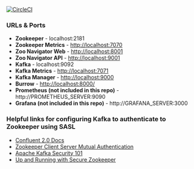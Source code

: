 [![CircleCI](https://circleci.com/gh/tkeech1/kafka-sasl.svg?style=svg)](https://circleci.com/gh/tkeech1/kafka-sasl)

### URLs & Ports

* **Zookeeper** - localhost:2181
* **Zookeeper Metrics** - [http://localhost:7070](http://localhost:7070)
* **Zoo Navigator Web** - [http://localhost:8001](http://localhost:8001)
* **Zoo Navigator API** - [http://localhost:9001](http://localhost:9001)
* **Kafka** - localhost:9092
* **Kafka Metrics** - [http://localhost:7071](http://localhost:7071)
* **Kafka Manager** - [http://localhost:9000](http://localhost:9000)
* **Burrow** - [http://localhost:8000/](http://localhost:8000/v3/kafka/local)
* **Prometheus (not included in this repo)** - http://PROMETHEUS_SERVER:9090
* **Grafana (not included in this repo)** - http://GRAFANA_SERVER:3000

### Helpful links for configuring Kafka to authenticate to Zookeeper using SASL

* [Confluent 2.0 Docs](https://docs.confluent.io/2.0.0/kafka/zookeeper-authentication.html)
* [Zookeeper Client Server Mutual Authentication](https://cwiki.apache.org/confluence/display/ZOOKEEPER/Client-Server+mutual+authentication)
* [Apache Kafka Security 101](https://www.confluent.io/blog/apache-kafka-security-authorization-authentication-encryption/)
* [Up and Running with Secure Zookeeper](https://github.com/ekoontz/zookeeper/wiki)